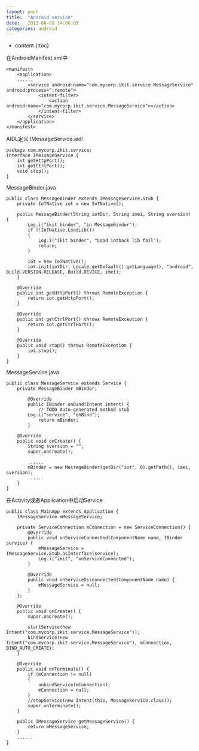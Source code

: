 ```yaml
---
layout: post
title:  "Android service"
date:   2013-06-09 14:06:05
categories: android
---
```


* content
{:toc}

在AndroidManifest.xml中

    <manifest>
        <application>
        ......
            <service android:name="com.mycorp.ikit.service.MessageService" android:process=":remote">
                <intent-filter>
                    <action android:name="com.mycorp.ikit.service.MessageService"></action>
                </intent-filter>
            </service>
        </application>
    </manifest>

AIDL定义 IMessageService.aidl

    package com.mycorp.ikit.service;
    interface IMessageService {
        int getHttpPort();
        int getCtrlPort();
        void stop();
    }

MessageBinder.java

    public class MessageBinder extends IMessageService.Stub {
        private IoTNative iot = new IoTNative();

        public MessageBinder(String iotDir, String imei, String sversion) {
            Log.i("ikit binder", "in MessageBinder");
            if (!IoTNative.LoadLib())
            {
                Log.i("ikit binder", "Load iotback lib fail");
                return;
            }

            iot = new IoTNative();
            iot.init(iotDir, Locale.getDefault().getLanguage(), "android", Build.VERSION.RELEASE, Build.DEVICE, imei);
        }

        @Override
        public int getHttpPort() throws RemoteException {
            return iot.getHttpPort();
        }

        @Override
        public int getCtrlPort() throws RemoteException {
            return iot.getCtrlPort();
        }

        @Override
        public void stop() throws RemoteException {
            iot.stop();
        }
    }
    
MessageService.java

    public class MessageService extends Service {
        private MessageBinder mBinder;
    
        	@Override
        	public IBinder onBind(Intent intent) {
        		// TODO Auto-generated method stub
            Log.i("service", "onBind");
        		return mBinder;
        	}

        @Override
        public void onCreate() {
            String sversion = "";
            super.onCreate();

            ......
            mBinder = new MessageBinder(getDir("iot", 0).getPath(), imei, sversion);
            ......
        }
    }

在Activity或者Application中启动Service

    public class MainApp extends Application {
        IMessageService mMessageService;

        private ServiceConnection mConnection = new ServiceConnection() {
            @Override
            public void onServiceConnected(ComponentName name, IBinder service) {
                mMessageService = IMessageService.Stub.asInterface(service);
                Log.i("ikit", "onServiceConnected");
            }

            @Override
            public void onServiceDisconnected(ComponentName name) {
                mMessageService = null;
            }
        };

        @Override
        public void onCreate() {
            super.onCreate();
    
            startService(new Intent("com.mycorp.ikit.service.MessageService"));
            bindService(new Intent("com.mycorp.ikit.service.MessageService"), mConnection, BIND_AUTO_CREATE);
        }

        @Override
        public void onTerminate() {
            if (mConnection != null)
            {
                unbindService(mConnection);
                mConnection = null;
            }
            //stopService(new Intent(this, MessageService.class));
            super.onTerminate();
        }

        public IMessageService getMessageService() {
            return mMessageService;
        }
        ......
    }
